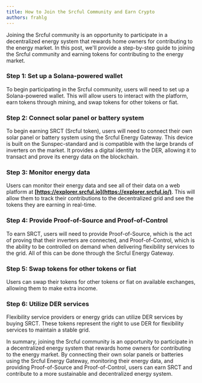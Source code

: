 ```yaml
---
title: How to Join the Srcful Community and Earn Crypto
authors: frahlg
---
```


Joining the Srcful community is an opportunity to participate in a decentralized energy system that rewards home owners for contributing to the energy market. In this post, we'll provide a step-by-step guide to joining the Srcful community and earning tokens for contributing to the energy market.

### Step 1: Set up a Solana-powered wallet
To begin participating in the Srcful community, users will need to set up a Solana-powered wallet. This will allow users to interact with the platform, earn tokens through mining, and swap tokens for other tokens or fiat.

### Step 2: Connect solar panel or battery system
To begin earning SRCT (Srcful token), users will need to connect their own solar panel or battery system using the Srcful Energy Gateway. This device is built on the Sunspec-standard and is compatible with the large brands of inverters on the market. It provides a digital identity to the DER, allowing it to transact and prove its energy data on the blockchain.

### Step 3: Monitor energy data
Users can monitor their energy data and see all of their data on a web platform at **[https://explorer.srcful.io](https://explorer.srcful.io/)**. This will allow them to track their contributions to the decentralized grid and see the tokens they are earning in real-time.

### Step 4: Provide Proof-of-Source and Proof-of-Control
To earn SRCT, users will need to provide Proof-of-Source, which is the act of proving that their inverters are connected, and Proof-of-Control, which is the ability to be controlled on demand when delivering flexibility services to the grid. All of this can be done through the Srcful Energy Gateway.

### Step 5: Swap tokens for other tokens or fiat
Users can swap their tokens for other tokens or fiat on available exchanges, allowing them to make extra income.

### Step 6: Utilize DER services
Flexibility service providers or energy grids can utilize DER services by buying SRCT. These tokens represent the right to use DER for flexibility services to maintain a stable grid.

In summary, joining the Srcful community is an opportunity to participate in a decentralized energy system that rewards home owners for contributing to the energy market. By connecting their own solar panels or batteries using the Srcful Energy Gateway, monitoring their energy data, and providing Proof-of-Source and Proof-of-Control, users can earn SRCT and contribute to a more sustainable and decentralized energy system.